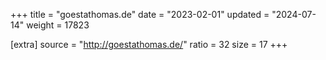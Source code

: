 +++
title = "goestathomas.de"
date = "2023-02-01"
updated = "2024-07-14"
weight = 17823

[extra]
source = "http://goestathomas.de/"
ratio = 32
size = 17
+++
